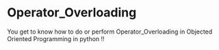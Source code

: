 # Operator_Overloading
You get to know how to do or perform Operator_Overloading in Objected Oriented Programming in python !!
